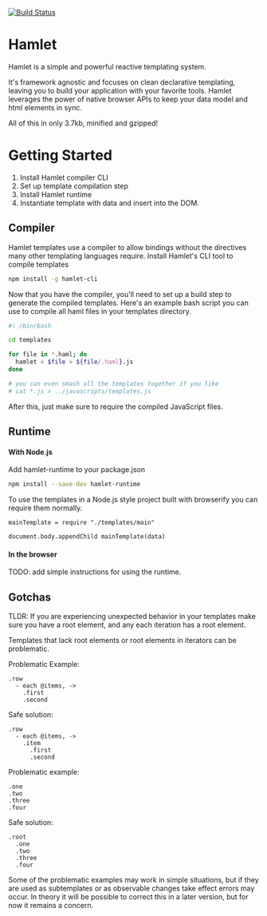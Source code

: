 [![Build Status](https://travis-ci.org/dr-coffee-labs/hamlet.svg?branch=master)](https://travis-ci.org/dr-coffee-labs/hamlet)

Hamlet
======

Hamlet is a simple and powerful reactive templating system.

It's framework agnostic and focuses on clean declarative templating, leaving you to build your application with your favorite tools. Hamlet leverages the power of native browser APIs to keep your data model and html elements in sync.

All of this in only 3.7kb, minified and gzipped!

Getting Started
===============

1. Install Hamlet compiler CLI 
2. Set up template compilation step
3. Install Hamlet runtime
4. Instantiate template with data and insert into the DOM. 

Compiler
--------

Hamlet templates use a compiler to allow bindings without the directives many other templating languages require. Install Hamlet's CLI tool to compile templates

```bash
npm install -g hamlet-cli
```

Now that you have the compiler, you'll need to set up a build step to generate the compiled templates. Here's an example bash script you can use to compile all haml files in your templates directory.

```bash
#! /bin/bash

cd templates

for file in *.haml; do
  hamlet < $file > ${file/.haml}.js
done

# you can even smash all the templates together if you like
# cat *.js > ../javascripts/templates.js
```

After this, just make sure to require the compiled JavaScript files.

Runtime
-------

#### With Node.js

Add hamlet-runtime to your package.json

```bash
npm install --save-dev hamlet-runtime
```

To use the templates in a Node.js style project built with browserify you can require them normally.

```coffee-script
mainTemplate = require "./templates/main"

document.body.appendChild mainTemplate(data)
```

#### In the browser

TODO: add simple instructions for using the runtime.

Gotchas
-------

TLDR: If you are experiencing unexpected behavior in your templates make sure you have a root element,
and any each iteration has a root element.

Templates that lack root elements or root elements in iterators can be problematic.

Problematic Example:

```haml
.row
  - each @items, ->
    .first
    .second
```

Safe solution:

```haml
.row
  - each @items, ->
    .item
      .first
      .second
```

Problematic example:

```haml
.one
.two
.three
.four
```

Safe solution:

```haml
.root
  .one
  .two
  .three
  .four
```

Some of the problematic examples may work in simple situations, but if they are used as subtemplates or as observable changes take effect errors may occur. In theory it will be possible to correct this in a later version, but for now it remains a concern.

